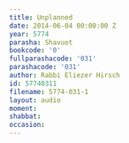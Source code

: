```yaml
---
title: Unplanned
date: 2014-06-04 00:00:00 Z
year: 5774
parasha: Shavuot
bookcode: '0'
fullparashacode: '031'
parashacode: '031'
author: Rabbi Eliezer Hirsch
id: 57740311
filename: 5774-031-1
layout: audio
moment: 
shabbat: 
occasion: 
---
```


